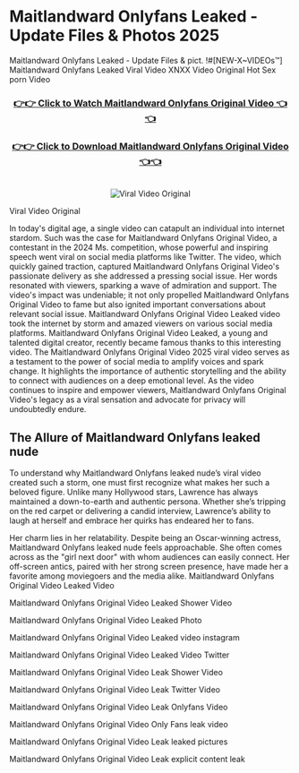 # Maitlandward Onlyfans Leaked - Update Files & Photos 2025

Maitlandward Onlyfans Leaked - Update Files & pict. !#[NEW-X~VIDEOs™] Maitlandward Onlyfans Leaked Viral Video XNXX Video Original Hot Sex porn Video
<br>
<div align="center">
<h3><a href="https://links2leaks.com?utm_source=maitlandward&utm_medium=gitlong" rel="nofollow">👉👉 Click to Watch Maitlandward Onlyfans Original Video 👈👈</a></h3>
<h3><a href="https://links2leaks.com?utm_source=maitlandward&utm_medium=gitlong" rel="nofollow">👉👉 Click to Download Maitlandward Onlyfans Original Video 👈👈</a></h3>
<br>
<a href="https://links2leaks.com?utm_source=maitlandward&utm_medium=gitlong" rel="nofollow"><img src="https://i.ibb.co/Gkj2r4b/banner.png" alt="Viral Video Original" style="max-width: 100%; display: inline-block;" data-target="animated-image.originalImage"></a>
</div>

Viral Video Original

In today's digital age, a single video can catapult an individual into internet stardom. Such was the case for Maitlandward Onlyfans Original Video, a contestant in the 2024 Ms. competition, whose powerful and inspiring speech went viral on social media platforms like Twitter.
The video, which quickly gained traction, captured Maitlandward Onlyfans Original Video's passionate delivery as she addressed a pressing social issue. Her words resonated with viewers, sparking a wave of admiration and support. The video's impact was undeniable; it not only propelled Maitlandward Onlyfans Original Video to fame but also ignited important conversations about relevant social issue.
Maitlandward Onlyfans Original Video Leaked video took the internet by storm and amazed viewers on various social media platforms. Maitlandward Onlyfans Original Video Leaked, a young and talented digital creator, recently became famous thanks to this interesting video.
The Maitlandward Onlyfans Original Video 2025 viral video serves as a testament to the power of social media to amplify voices and spark change. It highlights the importance of authentic storytelling and the ability to connect with audiences on a deep emotional level. As the video continues to inspire and empower viewers, Maitlandward Onlyfans Original Video's legacy as a viral sensation and advocate for privacy will undoubtedly endure.

<h2>The Allure of Maitlandward Onlyfans leaked nude</h2>


To understand why Maitlandward Onlyfans leaked nude’s viral video created such a storm, one must first recognize what makes her such a beloved figure. Unlike many Hollywood stars, Lawrence has always maintained a down-to-earth and authentic persona. Whether she’s tripping on the red carpet or delivering a candid interview, Lawrence’s ability to laugh at herself and embrace her quirks has endeared her to fans.

Her charm lies in her relatability. Despite being an Oscar-winning actress, Maitlandward Onlyfans leaked nude feels approachable. She often comes across as the "girl next door" with whom audiences can easily connect. Her off-screen antics, paired with her strong screen presence, have made her a favorite among moviegoers and the media alike.
Maitlandward Onlyfans Original Video Leaked Video

Maitlandward Onlyfans Original Video Leaked Shower Video

Maitlandward Onlyfans Original Video Leaked Photo

Maitlandward Onlyfans Original Video Leaked video instagram

Maitlandward Onlyfans Original Video Leaked Video Twitter

Maitlandward Onlyfans Original Video Leak Shower Video

Maitlandward Onlyfans Original Video Leak Twitter Video

Maitlandward Onlyfans Original Video Leak Onlyfans Video

Maitlandward Onlyfans Original Video Only Fans leak video

Maitlandward Onlyfans Original Video Leak leaked pictures

Maitlandward Onlyfans Original Video Leak explicit content leak